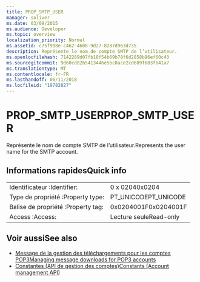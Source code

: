 ```yaml
---
title: PROP_SMTP_USER
manager: soliver
ms.date: 03/09/2015
ms.audience: Developer
ms.topic: overview
localization_priority: Normal
ms.assetid: c75f908e-c462-4608-9d27-8287d963d735
description: Représente le nom de compte SMTP de l’utilisateur.
ms.openlocfilehash: 7142289d07fb18f54b69b78f6d2858b96ef60c43
ms.sourcegitcommit: 9d60cd82b5413446e5bc8ace2cd689f683fb41a7
ms.translationtype: MT
ms.contentlocale: fr-FR
ms.lasthandoff: 06/11/2018
ms.locfileid: "19782827"
---
```

# <a name="propsmtpuser"></a><span data-ttu-id="1087d-103">PROP_SMTP_USER</span><span class="sxs-lookup"><span data-stu-id="1087d-103">PROP_SMTP_USER</span></span>

<span data-ttu-id="1087d-104">Représente le nom de compte SMTP de l’utilisateur.</span><span class="sxs-lookup"><span data-stu-id="1087d-104">Represents the user name for the SMTP account.</span></span>
  
## <a name="quick-info"></a><span data-ttu-id="1087d-105">Informations rapides</span><span class="sxs-lookup"><span data-stu-id="1087d-105">Quick info</span></span>

|||
|:-----|:-----|
|<span data-ttu-id="1087d-106">Identificateur :</span><span class="sxs-lookup"><span data-stu-id="1087d-106">Identifier:</span></span>  <br/> |<span data-ttu-id="1087d-107">0 x 0204</span><span class="sxs-lookup"><span data-stu-id="1087d-107">0x0204</span></span>  <br/> |
|<span data-ttu-id="1087d-108">Type de propriété :</span><span class="sxs-lookup"><span data-stu-id="1087d-108">Property type:</span></span>  <br/> |<span data-ttu-id="1087d-109">PT_UNICODE</span><span class="sxs-lookup"><span data-stu-id="1087d-109">PT_UNICODE</span></span>  <br/> |
|<span data-ttu-id="1087d-110">Balise de propriété :</span><span class="sxs-lookup"><span data-stu-id="1087d-110">Property tag:</span></span>  <br/> |<span data-ttu-id="1087d-111">0x0204001F</span><span class="sxs-lookup"><span data-stu-id="1087d-111">0x0204001F</span></span>  <br/> |
|<span data-ttu-id="1087d-112">Access :</span><span class="sxs-lookup"><span data-stu-id="1087d-112">Access:</span></span>  <br/> |<span data-ttu-id="1087d-113">Lecture seule</span><span class="sxs-lookup"><span data-stu-id="1087d-113">Read-only</span></span>  <br/> |
   
## <a name="see-also"></a><span data-ttu-id="1087d-114">Voir aussi</span><span class="sxs-lookup"><span data-stu-id="1087d-114">See also</span></span>

- [<span data-ttu-id="1087d-115">Message de la gestion des téléchargements pour les comptes POP3</span><span class="sxs-lookup"><span data-stu-id="1087d-115">Managing message downloads for POP3 accounts</span></span>](managing-message-downloads-for-pop3-accounts.md)
- [<span data-ttu-id="1087d-116">Constantes (API de gestion des comptes)</span><span class="sxs-lookup"><span data-stu-id="1087d-116">Constants (Account management API)</span></span>](constants-account-management-api.md)

